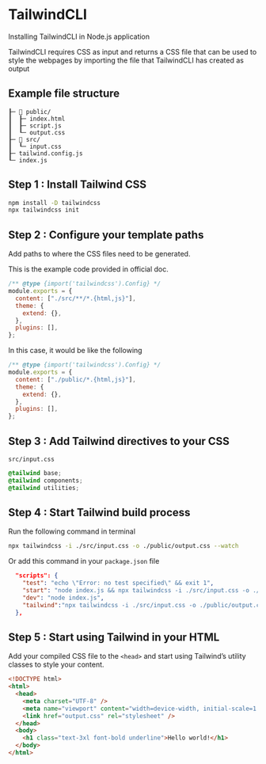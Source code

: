 # TailwindCLI

Installing TailwindCLI in Node.js application

TailwindCLI requires CSS as input and returns a CSS file that can be used to
style the webpages by importing the file that TailwindCLI has created as output

## Example file structure

```terminal
┠─ 📁 public/
┃  ┠─ index.html
┃  ┠─ script.js
┃  ┖─ output.css
┠─ 📁 src/
┃  ┖─ input.css
┠─ tailwind.config.js
┖─ index.js
```

## Step 1 : Install Tailwind CSS

```bash
npm install -D tailwindcss
npx tailwindcss init
```

## Step 2 : Configure your template paths

Add paths to where the CSS files need to be generated.

This is the example code provided in official doc.

```js
/** @type {import('tailwindcss').Config} */
module.exports = {
  content: ["./src/**/*.{html,js}"],
  theme: {
    extend: {},
  },
  plugins: [],
};
```

In this case, it would be like the following

```js
/** @type {import('tailwindcss').Config} */
module.exports = {
  content: ["./public/*.{html,js}"],
  theme: {
    extend: {},
  },
  plugins: [],
};
```

## Step 3 : Add Tailwind directives to your CSS

`src/input.css`

```css
@tailwind base;
@tailwind components;
@tailwind utilities;
```

## Step 4 : Start Tailwind build process

Run the following command in terminal

```bash
npx tailwindcss -i ./src/input.css -o ./public/output.css --watch
```

Or add this command in your `package.json` file

```json
  "scripts": {
    "test": "echo \"Error: no test specified\" && exit 1",
    "start": "node index.js && npx tailwindcss -i ./src/input.css -o ./public/output.css --watch",
    "dev": "node index.js",
    "tailwind":"npx tailwindcss -i ./src/input.css -o ./public/output.css --watch"
  },
```

## Step 5 : Start using Tailwind in your HTML

Add your compiled CSS file to the `<head>` and start using Tailwind’s utility
classes to style your content.

```html
<!DOCTYPE html>
<html>
  <head>
    <meta charset="UTF-8" />
    <meta name="viewport" content="width=device-width, initial-scale=1.0" />
    <link href="output.css" rel="stylesheet" />
  </head>
  <body>
    <h1 class="text-3xl font-bold underline">Hello world!</h1>
  </body>
</html>
```
